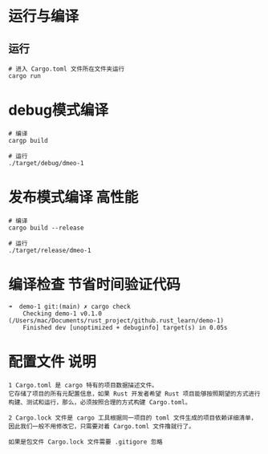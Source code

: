 
# 运行与编译

## 运行
```
# 进入 Cargo.toml 文件所在文件夹运行
cargo run
```

# debug模式编译
```
# 编译
cargp build

# 运行
./target/debug/dmeo-1

```


# 发布模式编译 高性能
```
# 编译
cargo build --release

# 运行
./target/release/dmeo-1

```


# 编译检查 节省时间验证代码
```
➜  demo-1 git:(main) ✗ cargo check          
    Checking demo-1 v0.1.0 (/Users/mac/Documents/rust_project/github.rust_learn/demo-1)
    Finished dev [unoptimized + debuginfo] target(s) in 0.05s

```


# 配置文件 说明
```
1 Cargo.toml 是 cargo 特有的项目数据描述文件。
它存储了项目的所有元配置信息，如果 Rust 开发者希望 Rust 项目能够按照期望的方式进行构建、测试和运行，那么，必须按照合理的方式构建 Cargo.toml。

2 Cargo.lock 文件是 cargo 工具根据同一项目的 toml 文件生成的项目依赖详细清单，因此我们一般不用修改它，只需要对着 Cargo.toml 文件撸就行了。

如果是包文件 Cargo.lock 文件需要 .gitigore 忽略

```


